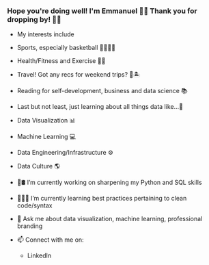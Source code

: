### Hope you're doing well! I'm Emmanuel 👋🏻 Thank you for dropping by! 🤟🏻

- My interests include
 - Sports, especially basketball 🏀⛹🏌️‍♂️
 - Health/Fitness and Exercise 🏋️‍♂️
 - Travel! Got any recs for weekend trips? 🛫🏝
 - Reading for self-development, business and data science 📚
 - Last but not least, just learning about all things data like...💎
  - Data Visualization 📊
  - Machine Learning 💻
  - Data Engineering/Infrastructure ⚙️ 
  - Data Culture 🌎
  
- 🐍🛢 I’m currently working on sharpening my Python and SQL skills
- 👨🏻‍💻 I’m currently learning best practices pertaining to clean code/syntax
- 💬 Ask me about data visualization, machine learning, professional branding
- 📫 Connect with me on:
  - LinkedIn

